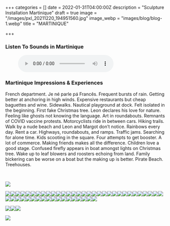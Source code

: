 +++
categories = []
date = 2022-01-31T04:00:00Z
description = "Sculpture Installation Martinique"
draft = true
image = "/images/pxl_20211220_194951560.jpg"
image_webp = "images/blog/blog-1.webp"
title = "MARTINIQUE"

+++
<p> <p>

### Listen To Sounds in Martinique

<figure> <figcaption></figcaption> <audio controls src="/images/mixed-audio-for-martiniquemp3.mp3"> Your browser does not support the <code>audio</code> element. </audio> </figure> <p>

### Martinique Impressions & Experiences

<span class="impressions">French department. Je né parle pá Francês. Frequent bursts of rain. Getting better at anchoring in high winds. Expensive restaurants but cheap baguettes and wine. Sidewalks. Nautical playground at dock. Felt isolated in the beginning. First fake Christmas tree. Leon declares his love for nature. Feeling like ghosts not knowing the language. Art in roundabouts. Remnants of COVID vaccine protests. Motorcyclists ride in between cars. Hiking trails. Walk by a nude beach and Leon and Margot don’t notice. Rainbows every day. Rent a car. Highways, roundabouts, and ramps. Traffic jams. Searching for alone time. Kids scooting in the square. Four attempts to get booster. A lot of commerce. Making friends makes all the difference. Children love a good stage. Confused firefly appears in boat amongst lights on Christmas tree. Wake up to leaf blowers and roosters echoing from land. Family bickering can be worse on a boat but the making up is better. Pirate Beach. Treehouses.</span>

<br>

![](/images/img_0316.jpg)

![](/images/pxl_20220121_150621772.jpg)![](/images/pxl_20211220_210829291-portrait.jpg)![](/images/pxl_20211207_152212960.jpg)![](/images/pxl_20220102_174650252.jpg)![](/images/pxl_20211230_155101536.jpg)![](/images/pxl_20211220_195043850.jpg)![](/images/img_0203.jpg)![](/images/pxl_20220121_145015238.jpg)![](/images/pxl_20220102_173840084.jpg)![](/images/pxl_20211208_150254654.jpg)![](/images/pxl_20220112_214523036.jpg)![](/images/pxl_20220112_180219088.jpg)![](/images/pxl_20211230_155511503.jpg)![](/images/pxl_20211220_194230001.jpg)![](/images/img_0345.jpg)![](/images/img_0415.jpg)![](/images/img_0428.jpg)![](/images/pxl_20211226_172420775.jpg)![](/images/pxl_20211212_224044952-night.jpg)![](/images/pxl_20220122_220124689.jpg)![](/images/pxl_20220122_135440916.jpg)![](/images/pxl_20220102_191157717.jpg)![](/images/pxl_20220102_181025125.jpg)![](/images/pxl_20220119_221639233.jpg)![](/images/pxl_20220119_213827501.jpg)![](/images/pxl_20211222_203142133.jpg)![](/images/img_0446.jpg)![](/images/pxl_20220123_112425076.jpg)![](/images/pxl_20220121_142353556.jpg)![](/images/pxl_20220120_145707636.jpg)![](/images/pxl_20220102_191248513.jpg)![](/images/img_0364.jpg)![](/images/pxl_20211226_164951572.jpg)![](/images/img_0248.jpg)![](/images/img_0434.jpg)![](/images/pxl_20211229_214435618.jpg)![](/images/pxl_20211205_135922779.jpg)![](/images/pxl_20211226_172158396.jpg)![](/images/img_0356.jpg)![](/images/img_0198.jpg)![](/images/pxl_20211207_152402232.jpg)![](/images/pxl_20211204_213123557.jpg)![](/images/img_0333.jpg)![](/images/img_0170.jpg)![](/images/img_0149.jpg)![](/images/img_0147.jpg)![](/images/img_0073.jpg)![](/images/pxl_20211208_160606469.jpg)![](/images/pxl_20211206_182237692.jpg)

![](/images/pxl_20211203_131639527.jpg)![](/images/pxl_20211208_150335681.jpg)![](/images/img_0024.jpg)

![](/images/img_0020.jpg)            
